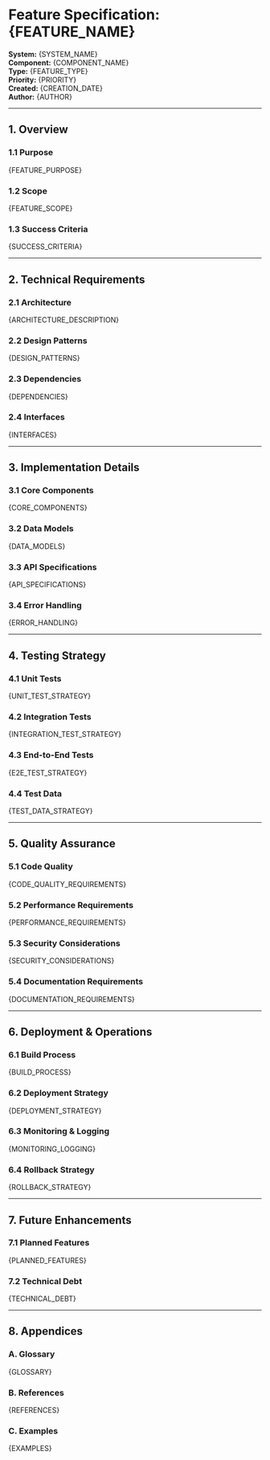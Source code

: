# Feature Specification: {FEATURE_NAME}

**System:** {SYSTEM_NAME}  
**Component:** {COMPONENT_NAME}  
**Type:** {FEATURE_TYPE}  
**Priority:** {PRIORITY}  
**Created:** {CREATION_DATE}  
**Author:** {AUTHOR}  

---

## 1. Overview

### 1.1 Purpose
{FEATURE_PURPOSE}

### 1.2 Scope
{FEATURE_SCOPE}

### 1.3 Success Criteria
{SUCCESS_CRITERIA}

---

## 2. Technical Requirements

### 2.1 Architecture
{ARCHITECTURE_DESCRIPTION}

### 2.2 Design Patterns
{DESIGN_PATTERNS}

### 2.3 Dependencies
{DEPENDENCIES}

### 2.4 Interfaces
{INTERFACES}

---

## 3. Implementation Details

### 3.1 Core Components
{CORE_COMPONENTS}

### 3.2 Data Models
{DATA_MODELS}

### 3.3 API Specifications
{API_SPECIFICATIONS}

### 3.4 Error Handling
{ERROR_HANDLING}

---

## 4. Testing Strategy

### 4.1 Unit Tests
{UNIT_TEST_STRATEGY}

### 4.2 Integration Tests
{INTEGRATION_TEST_STRATEGY}

### 4.3 End-to-End Tests
{E2E_TEST_STRATEGY}

### 4.4 Test Data
{TEST_DATA_STRATEGY}

---

## 5. Quality Assurance

### 5.1 Code Quality
{CODE_QUALITY_REQUIREMENTS}

### 5.2 Performance Requirements
{PERFORMANCE_REQUIREMENTS}

### 5.3 Security Considerations
{SECURITY_CONSIDERATIONS}

### 5.4 Documentation Requirements
{DOCUMENTATION_REQUIREMENTS}

---

## 6. Deployment & Operations

### 6.1 Build Process
{BUILD_PROCESS}

### 6.2 Deployment Strategy
{DEPLOYMENT_STRATEGY}

### 6.3 Monitoring & Logging
{MONITORING_LOGGING}

### 6.4 Rollback Strategy
{ROLLBACK_STRATEGY}

---

## 7. Future Enhancements

### 7.1 Planned Features
{PLANNED_FEATURES}

### 7.2 Technical Debt
{TECHNICAL_DEBT}

---

## 8. Appendices

### A. Glossary
{GLOSSARY}

### B. References
{REFERENCES}

### C. Examples
{EXAMPLES}